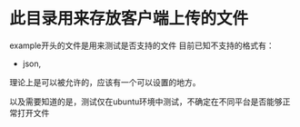 # 此目录用来存放客户端上传的文件
example开头的文件是用来测试是否支持的文件
目前已知不支持的格式有：
- json,

理论上是可以被允许的，应该有一个可以设置的地方。

以及需要知道的是，测试仅在ubuntu环境中测试，不确定在不同平台是否能够正常打开文件